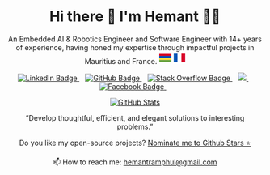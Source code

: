 <h1 align="center">Hi there 👋 I'm Hemant 👨‍💻</h1>
<p align="center">
    An Embedded AI & Robotics Engineer and Software Engineer with 14+ years of experience, having honed my expertise through impactful projects in Mauritius and France. <img src="img/mauritius.png" alt="Mauritius" />
    <img src="img/france.png" alt="France" />
</p>
<p align="center">
    <a href="https://www.linkedin.com/in/hemantramphul/" target="_blank" rel="noopener noreferrer">
        <img src="https://img.shields.io/badge/LinkedIn-0077B5?style=for-the-badge&logo=linkedin&logoColor=white" alt="LinkedIn Badge" />
    </a>
    &nbsp;&nbsp;
    <a href="https://github.com/hemantramphul/" target="_blank" rel="noopener noreferrer">
        <img src="https://img.shields.io/badge/GitHub-100000?style=for-the-badge&logo=github&logoColor=white" alt="GitHub Badge" />
    </a>
    &nbsp;&nbsp;
    <a href="https://stackoverflow.com/users/3537318/hemant-ramphul" target="_blank" rel="noopener noreferrer">
        <img src="https://img.shields.io/badge/Stack_Overflow-FE7A16?style=for-the-badge&logo=stack-overflow&logoColor=white" alt="Stack Overflow Badge" />
    </a>
    &nbsp;&nbsp;
    <a href="https://medium.com/@hemant.ramphul" target="_blank" rel="noopener noreferrer">
        <img src="https://img.shields.io/badge/Medium-12100E?style=for-the-badge&logo=medium&logoColor=white" />
    </a>
    &nbsp;&nbsp;
    <a href="https://www.facebook.com/hramphul/" target="_blank" rel="noopener noreferrer">
        <img src="https://img.shields.io/badge/Facebook-1877F2?style=for-the-badge&logo=facebook&logoColor=white" alt="Facebook Badge" />
    </a>
    &nbsp;&nbsp;
</p>
<p align="center">
    <a href="#"><img src="https://github-readme-stats.vercel.app/api?username=hemantramphul&show_icons=true&count_private=true&theme=dark" alt="GitHub Stats" width="350" /></a>
</p>
<p align="center">“Develop thoughtful, efficient, and elegant solutions to interesting problems.”</p>
<p align="center">Do you like my open-source projects? <a href="https://stars.github.com/nominate/">Nominate me to Github Stars ⭐</a></p>
<p align="center">📫 How to reach me: <a href="mailto:hemantramphul@gmail.com">hemantramphul@gmail.com</a></p>
